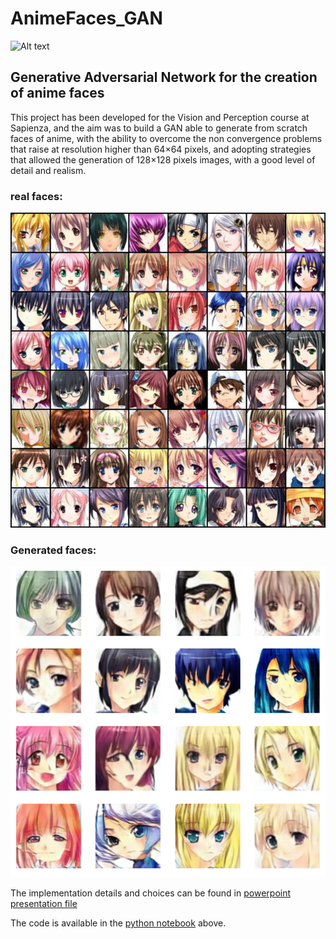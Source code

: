 # AnimeFaces_GAN
![Alt text](images/generative-adversarial-network.png?raw=true "GAN structure")
## Generative Adversarial Network for the creation of anime faces

This project has been developed for the Vision and Perception course at Sapienza, and the aim was to build a GAN able to generate from scratch faces of anime, with the ability to overcome the non convergence problems that raise at resolution higher than 64×64 pixels, and adopting strategies that allowed the generation of 128×128 pixels images, with a good level of detail and realism. 

### real faces:
![Alt text](images/image_2021-02-11_16-33-17.png?raw=true "Sample Image")

### Generated faces:
![Alt text](images/image_2021-02-11_16-10-46.png?raw=true "Sample Image")

The implementation details and choices can be found in [powerpoint presentation file](FinalProjectPresentation_Maselli_Zappia.pptx)

The code is available in the [python notebook](LSGAN_Anime_Faces_Generation.ipynb) above.


